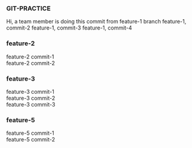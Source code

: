### GIT-PRACTICE
Hi, a team member is doing this commit from feature-1 branch
feature-1, commit-2
feature-1, commit-3
feature-1, commit-4

### feature-2
feature-2 commit-1<br />
feature-2 commit-2<br />

### feature-3
feature-3 commit-1<br />
feature-3 commit-2<br />
feature-3 commit-3<br />

### feature-5
feature-5 commit-1<br />
feature-5 commit-2<br />